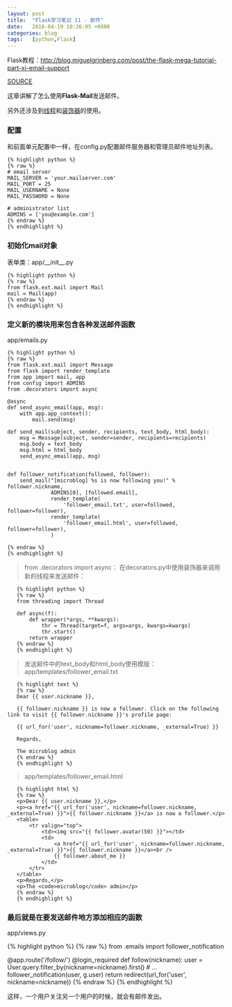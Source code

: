 ```yaml
---
layout: post
title:  "Flask学习笔记 11 - 邮件"
date:   2016-04-19 10:36:05 +0800
categories: blog
tags:   [python,Flask]
---
```

Flask教程：<http://blog.miguelgrinberg.com/post/the-flask-mega-tutorial-part-xi-email-support>

[SOURCE](https://github.com/snowyxx/microblog)

这章讲解了怎么使用**Flask-Mail**发送邮件。

另外还涉及到[线程][1]和[装饰器][2]的使用。

### 配置

和前面单元配置中一样，在config.py配置邮件服务器和管理员邮件地址列表。

    {% highlight python %}
    {% raw %}
    # email server
    MAIL_SERVER = 'your.mailserver.com'
    MAIL_PORT = 25
    MAIL_USERNAME = None
    MAIL_PASSWORD = None
    
    # administrator list
    ADMINS = ['you@example.com']
    {% endraw %}
    {% endhighlight %}

### 初始化mail对象

表单类：app/\_\_init\_\_.py

    {% highlight python %}
    {% raw %}
    from flask.ext.mail import Mail
    mail = Mail(app)
    {% endraw %}
    {% endhighlight %}

### 定义新的模块用来包含各种发送邮件函数

app/emails.py

    {% highlight python %}
    {% raw %}
    from flask.ext.mail import Message
    from flask import render_template
    from app import mail, app
    from config import ADMINS
    from .decorators import async
    
    @async
    def send_async_email(app, msg):
        with app.app_context():
            mail.send(msg)
    
    def send_mail(subject, sender, recipients, text_body, html_body):
        msg = Message(subject, sender=sender, recipients=recipients)
        msg.body = text_body
        msg.html = html_body
        send_async_email(app, msg)
    
    
    def follower_notification(followed, follower):
        send_mail("[microblog] %s is now following you!" % follower.nickname,
                  ADMINS[0], [followed.email],
                  render_template(
                      'follower_email.txt', user=followed, follower=follower),
                  render_template(
                      'follower_email.html', user=followed, follower=follower),
                  )
    
    {% endraw %}
    {% endhighlight %}

>from .decorators import async： 在decorators.py中使用装饰器来调用新的线程来发送邮件：

       {% highlight python %}
       {% raw %}
       from threading import Thread
       
       def async(f):
           def wrapper(*args, **kwargs):
               thr = Thread(target=f, args=args, kwargs=kwargs)
               thr.start()
           return wrapper
       {% endraw %}
       {% endhighlight %}
    
> 发送邮件中的text\_body和html\_body使用模版：
> app/templates/follower_email.txt

       {% highlight text %}
       {% raw %}
       Dear {{ user.nickname }},
       
       {{ follower.nickname }} is now a follower. Click on the following link to visit {{ follower.nickname }}'s profile page:
       
       {{ url_for('user', nickname=follower.nickname, _external=True) }}
       
       Regards,
       
       The microblog admin
       {% endraw %}
       {% endhighlight %}

> app/templates/follower_email.html

       {% highlight html %}
       {% raw %}
       <p>Dear {{ user.nickname }},</p>
       <p><a href="{{ url_for('user', nickname=follower.nickname, _external=True) }}">{{ follower.nickname }}</a> is now a follower.</p>
       <table>
           <tr valign="top">
               <td><img src="{{ follower.avatar(50) }}"></td>
               <td>
                   <a href="{{ url_for('user', nickname=follower.nickname, _external=True) }}">{{ follower.nickname }}</a><br />
                   {{ follower.about_me }}
               </td>
           </tr>
       </table>
       <p>Regards,</p>
       <p>The <code>microblog</code> admin</p>
       {% endraw %}
       {% endhighlight %}

### 最后就是在要发送邮件地方添加相应的函数

app/views.py

{% highlight python %}
{% raw %}
from .emails import follower_notification

@app.route('/follow/<nickname>')
@login_required
def follow(nickname):
    user = User.query.filter_by(nickname=nickname).first()
    # ...
    follower_notification(user, g.user)
    return redirect(url_for('user', nickname=nickname))
{% endraw %}
{% endhighlight %}

这样，一个用户关注另一个用户的时候，就会有邮件发出。

[1]:http://www.liaoxuefeng.com/wiki/001374738125095c955c1e6d8bb493182103fac9270762a000/001386832360548a6491f20c62d427287739fcfa5d5be1f000
[2]:http://www.liaoxuefeng.com/wiki/001374738125095c955c1e6d8bb493182103fac9270762a000/001386819879946007bbf6ad052463ab18034f0254bf355000
